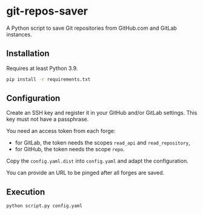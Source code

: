 # git-repos-saver

A Python script to save Git repositories from GitHub.com and GitLab instances.


## Installation

Requires at least Python 3.9.

```sh
pip install -r requirements.txt
```


## Configuration

Create an SSH key and register it in your GitHub and/or GitLab settings. This key
must not have a passphrase.

You need an access token from each forge:
- for GitLab, the token needs the scopes `read_api` and `read_repository`,
- for GitHub, the token needs the scope `repo`.

Copy the `config.yaml.dist` into `config.yaml` and adapt the configuration.

You can provide an URL to be pinged after all forges are saved.


## Execution

```sh
python script.py config.yaml
```

